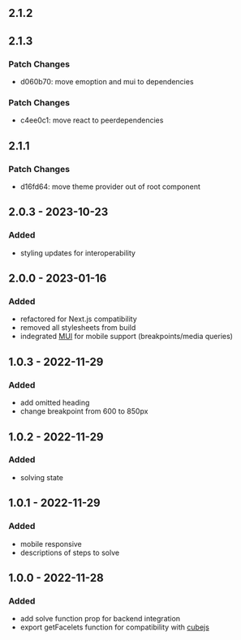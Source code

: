 ## 2.1.2

## 2.1.3

### Patch Changes

- d060b70: move emoption and mui to dependencies

### Patch Changes

- c4ee0c1: move react to peerdependencies

## 2.1.1

### Patch Changes

- d16fd64: move theme provider out of root component

## 2.0.3 - 2023-10-23

### Added

- styling updates for interoperability

## 2.0.0 - 2023-01-16

### Added

- refactored for Next.js compatibility
- removed all stylesheets from build
- indegrated [MUI](https://mui.com) for mobile support (breakpoints/media queries)

## 1.0.3 - 2022-11-29

### Added

- add omitted heading
- change breakpoint from 600 to 850px

## 1.0.2 - 2022-11-29

### Added

- solving state

## 1.0.1 - 2022-11-29

### Added

- mobile responsive
- descriptions of steps to solve

## 1.0.0 - 2022-11-28

### Added

- add solve function prop for backend integration
- export getFacelets function for compatibility with [cubejs](https://www.npmjs.com/package/cubejs)
